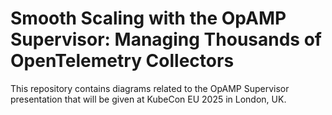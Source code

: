 # Smooth Scaling with the OpAMP Supervisor: Managing Thousands of OpenTelemetry Collectors

This repository contains diagrams related to the OpAMP Supervisor presentation
that will be given at KubeCon EU 2025 in London, UK.
